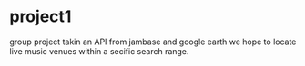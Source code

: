 # project1
group project
takin an API from jambase and google earth we hope to locate live music venues within a secific search range. 

